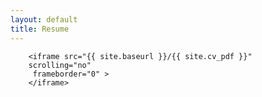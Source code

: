 ```yaml
---
layout: default
title: Resume
---
```


<main >

        <iframe src="{{ site.baseurl }}/{{ site.cv_pdf }}"
        scrolling="no"
         frameborder="0" >
        </iframe>

</main>
